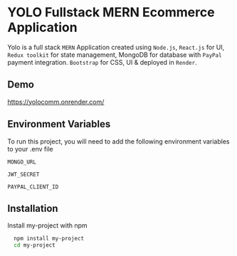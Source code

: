 
# YOLO Fullstack MERN Ecommerce Application

Yolo is a full stack `MERN` Application created using `Node.js`, `React.js` for UI,` Redux toolkit` for state management, MongoDB for database with `PayPal` payment integration. `Bootstrap` for CSS, UI & deployed in `Render`.


## Demo

https://yolocomm.onrender.com/


## Environment Variables

To run this project, you will need to add the following environment variables to your .env file

`MONGO_URL`

`JWT_SECRET`

`PAYPAL_CLIENT_ID`


## Installation

Install my-project with npm

```bash
  npm install my-project
  cd my-project
```
